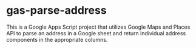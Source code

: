 # gas-parse-address
This is a Google Apps Script project that utilizes Google Maps and Places API to parse an address in a Google sheet and return individual address components in the appropriate columns.
